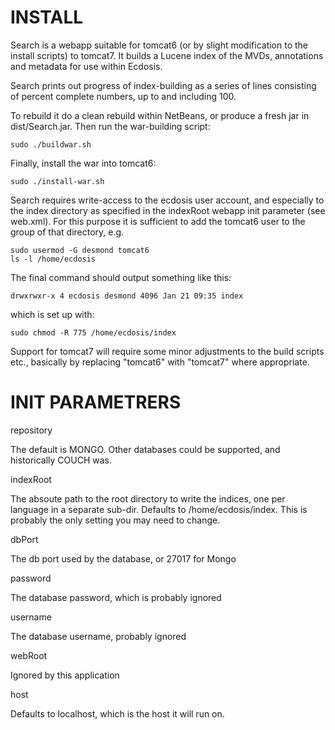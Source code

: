 INSTALL
=======

Search is a webapp suitable for tomcat6 (or by slight modification to 
the install scripts) to tomcat7. It builds a Lucene index of the MVDs,
annotations and metadata for use within Ecdosis.

Search prints out progress of index-building as a series of lines 
consisting of percent complete numbers, up to and including 100.

To rebuild it do a clean rebuild within NetBeans, or produce a fresh 
jar in dist/Search.jar. Then run the war-building script:

    sudo ./buildwar.sh

Finally, install the war into tomcat6:

    sudo ./install-war.sh

Search requires write-access to the ecdosis user account, and especially 
to the index directory as specified in the indexRoot webapp init 
parameter (see web.xml). For this purpose it is sufficient to add the tomcat6
user to the group of that directory, e.g.

    sudo usermod -G desmond tomcat6
    ls -l /home/ecdosis

The final command should output something like this:

    drwxrwxr-x 4 ecdosis desmond 4096 Jan 21 09:35 index

which is set up with:

    sudo chmod -R 775 /home/ecdosis/index

Support for tomcat7 will require some minor adjustments to the build 
scripts etc., basically by replacing "tomcat6" with "tomcat7" where 
appropriate.

INIT PARAMETRERS
================
repository 

The default is MONGO. Other databases could be supported, and 
historically COUCH was.

indexRoot

The absoute path to the root directory to write the indices, one per 
language in a separate sub-dir. Defaults to /home/ecdosis/index. This is 
probably the only setting you may need to change.

dbPort

The db port used by the database, or 27017 for Mongo

password

The database password, which is probably ignored

username

The database username, probably ignored

webRoot

Ignored by this application

host

Defaults to localhost, which is the host it will run on.


